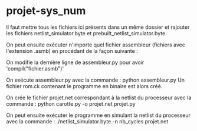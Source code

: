 # projet-sys_num

Il faut mettre tous les fichiers ici présents dans un même dossier et rajouter les fichiers netlist_simulator.byte et prebuilt_netlist_simulator.byte.  

On peut ensuite exécuter n'importe quel fichier assembleur (fichiers avec l'extension .asmb) en procédant de la façon suivante :  

On modifie la dernière ligne de assembleur.py pour avoir 'compil("fichier.asmb")'  

On exécute assembleur.py avec la commande : python assembleur.py
Un fichier rom.ck contenant le programme en binaire est alors créé.

On crée le fichier projet.net correspondant à la netlist du processeur avec la commande : python carotte.py -o projet.net projet.py

On peut ensuite exécuter le programme en simulant la netlist du processeur avec la commande : ./netlist_simulator.byte -n nb_cycles projet.net
